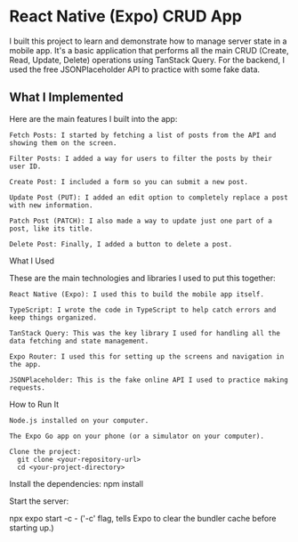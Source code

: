 # React Native (Expo) CRUD App

I built this project to learn and demonstrate how to manage server state in a mobile app. It's a basic application that performs all the main CRUD (Create, Read, Update, Delete) operations using TanStack Query. For the backend, I used the free JSONPlaceholder API to practice with some fake data.

## What I Implemented

Here are the main features I built into the app:

    Fetch Posts: I started by fetching a list of posts from the API and showing them on the screen.

    Filter Posts: I added a way for users to filter the posts by their user ID.

    Create Post: I included a form so you can submit a new post.

    Update Post (PUT): I added an edit option to completely replace a post with new information.

    Patch Post (PATCH): I also made a way to update just one part of a post, like its title.

    Delete Post: Finally, I added a button to delete a post.

What I Used

These are the main technologies and libraries I used to put this together:

    React Native (Expo): I used this to build the mobile app itself.

    TypeScript: I wrote the code in TypeScript to help catch errors and keep things organized.

    TanStack Query: This was the key library I used for handling all the data fetching and state management.

    Expo Router: I used this for setting up the screens and navigation in the app.

    JSONPlaceholder: This is the fake online API I used to practice making requests.

How to Run It

    Node.js installed on your computer.

    The Expo Go app on your phone (or a simulator on your computer).

    Clone the project:
      git clone <your-repository-url>
      cd <your-project-directory>

   Install the dependencies:
      npm install

   Start the server:

   npx expo start -c 
      -  ('-c' flag, tells Expo to clear the bundler cache before starting up.)
